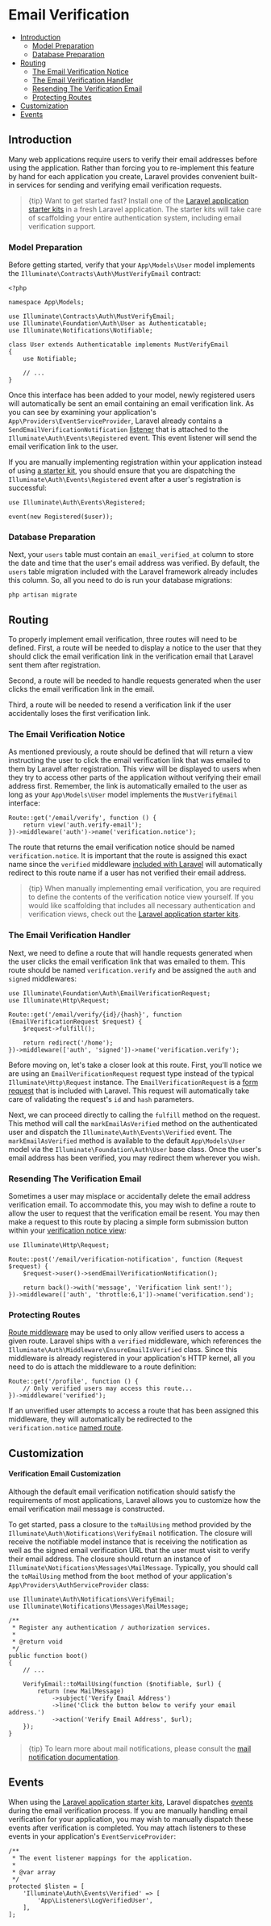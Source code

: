 # Email Verification

- [Introduction](#introduction)
    - [Model Preparation](#model-preparation)
    - [Database Preparation](#database-preparation)
- [Routing](#verification-routing)
    - [The Email Verification Notice](#the-email-verification-notice)
    - [The Email Verification Handler](#the-email-verification-handler)
    - [Resending The Verification Email](#resending-the-verification-email)
    - [Protecting Routes](#protecting-routes)
- [Customization](#customization)
- [Events](#events)

<a name="introduction"></a>
## Introduction

Many web applications require users to verify their email addresses before
using the application. Rather than forcing you to re-implement this feature
by hand for each application you create, Laravel provides convenient
built-in services for sending and verifying email verification requests.

> {tip} Want to get started fast? Install one of the [Laravel application starter kits](/docs/{{version}}/starter-kits) in a fresh Laravel application. The starter kits will take care of scaffolding your entire authentication system, including email verification support.

<a name="model-preparation"></a>
### Model Preparation

Before getting started, verify that your `App\Models\User` model implements
the `Illuminate\Contracts\Auth\MustVerifyEmail` contract:

    <?php

    namespace App\Models;

    use Illuminate\Contracts\Auth\MustVerifyEmail;
    use Illuminate\Foundation\Auth\User as Authenticatable;
    use Illuminate\Notifications\Notifiable;

    class User extends Authenticatable implements MustVerifyEmail
    {
        use Notifiable;

        // ...
    }

Once this interface has been added to your model, newly registered users
will automatically be sent an email containing an email verification
link. As you can see by examining your application's
`App\Providers\EventServiceProvider`, Laravel already contains a
`SendEmailVerificationNotification` [listener](/docs/{{version}}/events)
that is attached to the `Illuminate\Auth\Events\Registered` event. This
event listener will send the email verification link to the user.

If you are manually implementing registration within your application
instead of using [a starter kit](/docs/{{version}}/starter-kits), you should
ensure that you are dispatching the `Illuminate\Auth\Events\Registered`
event after a user's registration is successful:

    use Illuminate\Auth\Events\Registered;

    event(new Registered($user));

<a name="database-preparation"></a>
### Database Preparation

Next, your `users` table must contain an `email_verified_at` column to store
the date and time that the user's email address was verified. By default,
the `users` table migration included with the Laravel framework already
includes this column. So, all you need to do is run your database
migrations:

    php artisan migrate

<a name="verification-routing"></a>
## Routing

To properly implement email verification, three routes will need to be
defined. First, a route will be needed to display a notice to the user that
they should click the email verification link in the verification email that
Laravel sent them after registration.

Second, a route will be needed to handle requests generated when the user
clicks the email verification link in the email.

Third, a route will be needed to resend a verification link if the user
accidentally loses the first verification link.

<a name="the-email-verification-notice"></a>
### The Email Verification Notice

As mentioned previously, a route should be defined that will return a view
instructing the user to click the email verification link that was emailed
to them by Laravel after registration. This view will be displayed to users
when they try to access other parts of the application without verifying
their email address first. Remember, the link is automatically emailed to
the user as long as your `App\Models\User` model implements the
`MustVerifyEmail` interface:

    Route::get('/email/verify', function () {
        return view('auth.verify-email');
    })->middleware('auth')->name('verification.notice');

The route that returns the email verification notice should be named
`verification.notice`. It is important that the route is assigned this exact
name since the `verified` middleware [included with
Laravel](#protecting-routes) will automatically redirect to this route name
if a user has not verified their email address.

> {tip} When manually implementing email verification, you are required to define the contents of the verification notice view yourself. If you would like scaffolding that includes all necessary authentication and verification views, check out the [Laravel application starter kits](/docs/{{version}}/starter-kits).

<a name="the-email-verification-handler"></a>
### The Email Verification Handler

Next, we need to define a route that will handle requests generated when the
user clicks the email verification link that was emailed to them. This route
should be named `verification.verify` and be assigned the `auth` and
`signed` middlewares:

    use Illuminate\Foundation\Auth\EmailVerificationRequest;
    use Illuminate\Http\Request;

    Route::get('/email/verify/{id}/{hash}', function (EmailVerificationRequest $request) {
        $request->fulfill();

        return redirect('/home');
    })->middleware(['auth', 'signed'])->name('verification.verify');

Before moving on, let's take a closer look at this route. First, you'll
notice we are using an `EmailVerificationRequest` request type instead of
the typical `Illuminate\Http\Request` instance. The
`EmailVerificationRequest` is a [form
request](/docs/{{version}}/validation#form-request-validation) that is
included with Laravel. This request will automatically take care of
validating the request's `id` and `hash` parameters.

Next, we can proceed directly to calling the `fulfill` method on the
request. This method will call the `markEmailAsVerified` method on the
authenticated user and dispatch the `Illuminate\Auth\Events\Verified`
event. The `markEmailAsVerified` method is available to the default
`App\Models\User` model via the `Illuminate\Foundation\Auth\User` base
class. Once the user's email address has been verified, you may redirect
them wherever you wish.

<a name="resending-the-verification-email"></a>
### Resending The Verification Email

Sometimes a user may misplace or accidentally delete the email address
verification email. To accommodate this, you may wish to define a route to
allow the user to request that the verification email be resent. You may
then make a request to this route by placing a simple form submission button
within your [verification notice view](#the-email-verification-notice):

    use Illuminate\Http\Request;

    Route::post('/email/verification-notification', function (Request $request) {
        $request->user()->sendEmailVerificationNotification();

        return back()->with('message', 'Verification link sent!');
    })->middleware(['auth', 'throttle:6,1'])->name('verification.send');

<a name="protecting-routes"></a>
### Protecting Routes

[Route middleware](/docs/{{version}}/middleware) may be used to only allow
verified users to access a given route. Laravel ships with a `verified`
middleware, which references the
`Illuminate\Auth\Middleware\EnsureEmailIsVerified` class. Since this
middleware is already registered in your application's HTTP kernel, all you
need to do is attach the middleware to a route definition:

    Route::get('/profile', function () {
        // Only verified users may access this route...
    })->middleware('verified');

If an unverified user attempts to access a route that has been assigned this
middleware, they will automatically be redirected to the
`verification.notice` [named route](/docs/{{version}}/routing#named-routes).

<a name="customization"></a>
## Customization

<a name="verification-email-customization"></a>
#### Verification Email Customization

Although the default email verification notification should satisfy the
requirements of most applications, Laravel allows you to customize how the
email verification mail message is constructed.

To get started, pass a closure to the `toMailUsing` method provided by the
`Illuminate\Auth\Notifications\VerifyEmail` notification. The closure will
receive the notifiable model instance that is receiving the notification as
well as the signed email verification URL that the user must visit to verify
their email address. The closure should return an instance of
`Illuminate\Notifications\Messages\MailMessage`. Typically, you should call
the `toMailUsing` method from the `boot` method of your application's
`App\Providers\AuthServiceProvider` class:

    use Illuminate\Auth\Notifications\VerifyEmail;
    use Illuminate\Notifications\Messages\MailMessage;

    /**
     * Register any authentication / authorization services.
     *
     * @return void
     */
    public function boot()
    {
        // ...

        VerifyEmail::toMailUsing(function ($notifiable, $url) {
            return (new MailMessage)
                ->subject('Verify Email Address')
                ->line('Click the button below to verify your email address.')
                ->action('Verify Email Address', $url);
        });
    }

> {tip} To learn more about mail notifications, please consult the [mail notification documentation](/docs/{{version}}/notifications#mail-notifications).

<a name="events"></a>
## Events

When using the [Laravel application starter
kits](/docs/{{version}}/starter-kits), Laravel dispatches
[events](/docs/{{version}}/events) during the email verification process. If
you are manually handling email verification for your application, you may
wish to manually dispatch these events after verification is completed. You
may attach listeners to these events in your application's
`EventServiceProvider`:

    /**
     * The event listener mappings for the application.
     *
     * @var array
     */
    protected $listen = [
        'Illuminate\Auth\Events\Verified' => [
            'App\Listeners\LogVerifiedUser',
        ],
    ];
